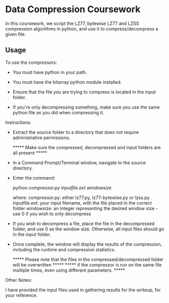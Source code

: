 # Data Compression Coursework
In this coursework, we script the LZ77, bytewise LZ77 and LZSS compression algorithms in python, and use it to compress/decompress a given file.

## Usage
To use the compressors:

- You must have python in your path.

- You must have the bitarray python module installed.

- Ensure that the file you are trying to compress is located in the input folder.

- If you're only decompressing something, make sure you use the same python file as you did when compressing it.


Instructions:

- Extract the source folder to a directory that does not require administrative permissions.

	***** Make sure the compressed, decompressed and input folders are all present *****

- In a Command Prompt/Terminal window, navigate to the source directory.

- Enter the command:

	python *compressor.py* *inputfile.ext* *windowsize*

  where:
		compressor.py: either lz77.py, lz77-bytewise.py or lzss.py
		inputfile.ext: your input filename, with the file placed in the correct folder
		windowsize: an integer representing the desired window size - use 0 if you wish to only decompress

- If you wish to decompress a file, place the file in the decompressed folder, and use 0 as the window size. 
  Otherwise, all input files should go in the input folder.

- Once complete, the window will display the results of the compression, including the runtime and compression
  statistics.

	*****    Please note that the files in the compressed/decompressed folder will be overwritten    *****
	***** if the compressor is run on the same file multiple times, even using different parameters. *****


Other Notes:

I have provided the input files used in gathering results for the writeup, for your reference.
